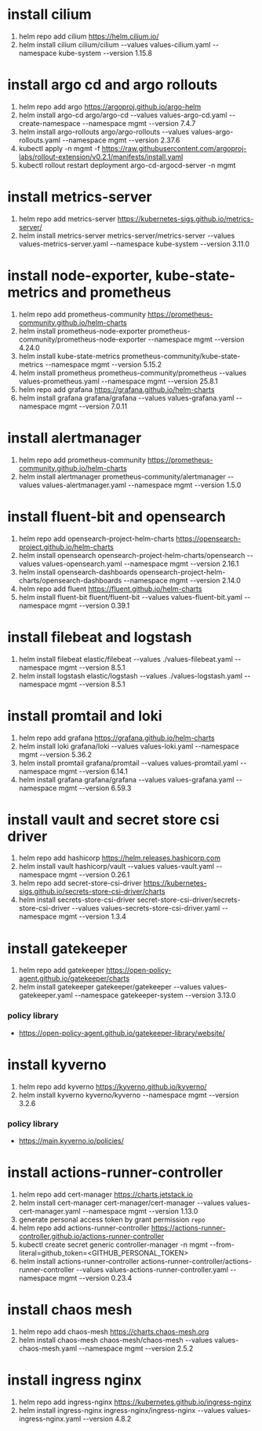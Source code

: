 # install cilium
1. helm repo add cilium https://helm.cilium.io/
2. helm install cilium cilium/cilium --values values-cilium.yaml --namespace kube-system --version 1.15.8

# install argo cd and argo rollouts
1. helm repo add argo https://argoproj.github.io/argo-helm
2. helm install argo-cd argo/argo-cd --values values-argo-cd.yaml --create-namespace --namespace mgmt --version 7.4.7
3. helm install argo-rollouts argo/argo-rollouts --values values-argo-rollouts.yaml --namespace mgmt --version 2.37.6
4. kubectl apply -n mgmt -f https://raw.githubusercontent.com/argoproj-labs/rollout-extension/v0.2.1/manifests/install.yaml
5. kubectl rollout restart deployment argo-cd-argocd-server -n mgmt

# install metrics-server
1. helm repo add metrics-server https://kubernetes-sigs.github.io/metrics-server/
2. helm install metrics-server metrics-server/metrics-server --values values-metrics-server.yaml --namespace kube-system --version 3.11.0

# install node-exporter, kube-state-metrics and prometheus
1. helm repo add prometheus-community https://prometheus-community.github.io/helm-charts
2. helm install prometheus-node-exporter prometheus-community/prometheus-node-exporter --namespace mgmt --version 4.24.0
3. helm install kube-state-metrics prometheus-community/kube-state-metrics --namespace mgmt --version 5.15.2
4. helm install prometheus prometheus-community/prometheus --values values-prometheus.yaml --namespace mgmt --version 25.8.1
5. helm repo add grafana https://grafana.github.io/helm-charts
6. helm install grafana grafana/grafana --values values-grafana.yaml --namespace mgmt --version 7.0.11

# install alertmanager
1. helm repo add prometheus-community https://prometheus-community.github.io/helm-charts
2. helm install alertmanager prometheus-community/alertmanager --values values-alertmanager.yaml --namespace mgmt --version 1.5.0

# install fluent-bit and opensearch
1. helm repo add opensearch-project-helm-charts https://opensearch-project.github.io/helm-charts
2. helm install opensearch opensearch-project-helm-charts/opensearch --values values-opensearch.yaml --namespace mgmt --version 2.16.1
3. helm install opensearch-dashboards opensearch-project-helm-charts/opensearch-dashboards --namespace mgmt --version 2.14.0
4. helm repo add fluent https://fluent.github.io/helm-charts
5. helm install fluent-bit fluent/fluent-bit --values values-fluent-bit.yaml --namespace mgmt --version 0.39.1

# install filebeat and logstash
1. helm install filebeat elastic/filebeat --values ./values-filebeat.yaml --namespace mgmt --version 8.5.1
2. helm install logstash elastic/logstash --values ./values-logstash.yaml --namespace mgmt --version 8.5.1

# install promtail and loki
1. helm repo add grafana https://grafana.github.io/helm-charts
2. helm install loki grafana/loki --values values-loki.yaml --namespace mgmt --version 5.36.2
3. helm install promtail grafana/promtail --values values-promtail.yaml --namespace mgmt --version 6.14.1
4. helm install grafana grafana/grafana --values values-grafana.yaml --namespace mgmt --version 6.59.3

# install vault and secret store csi driver
1. helm repo add hashicorp https://helm.releases.hashicorp.com
2. helm install vault hashicorp/vault --values values-vault.yaml --namespace mgmt --version 0.26.1
3. helm repo add secret-store-csi-driver https://kubernetes-sigs.github.io/secrets-store-csi-driver/charts
4. helm install secrets-store-csi-driver secret-store-csi-driver/secrets-store-csi-driver --values values-secrets-store-csi-driver.yaml --namespace mgmt --version 1.3.4

# install gatekeeper
1. helm repo add gatekeeper https://open-policy-agent.github.io/gatekeeper/charts
2. helm install gatekeeper gatekeeper/gatekeeper --values values-gatekeeper.yaml --namespace gatekeeper-system  --version 3.13.0
### policy library
- https://open-policy-agent.github.io/gatekeeper-library/website/

# install kyverno
1. helm repo add kyverno https://kyverno.github.io/kyverno/
2. helm install kyverno kyverno/kyverno --namespace mgmt --version 3.2.6
### policy library
- https://main.kyverno.io/policies/

# install actions-runner-controller
1. helm repo add cert-manager https://charts.jetstack.io
2. helm install cert-manager cert-manager/cert-manager --values values-cert-manager.yaml --namespace mgmt --version 1.13.0
3. generate personal access token by grant permission `repo`
4. helm repo add actions-runner-controller https://actions-runner-controller.github.io/actions-runner-controller
5. kubectl create secret generic controller-manager -n mgmt --from-literal=github_token=<GITHUB_PERSONAL_TOKEN>
6. helm install actions-runner-controller actions-runner-controller/actions-runner-controller --values values-actions-runner-controller.yaml --namespace mgmt --version 0.23.4

# install chaos mesh
1. helm repo add chaos-mesh https://charts.chaos-mesh.org
2. helm install chaos-mesh chaos-mesh/chaos-mesh --values values-chaos-mesh.yaml --namespace mgmt --version 2.5.2

# install ingress nginx
1. helm repo add ingress-nginx https://kubernetes.github.io/ingress-nginx
2. helm install ingress-nginx ingress-nginx/ingress-nginx --values values-ingress-nginx.yaml --version 4.8.2
